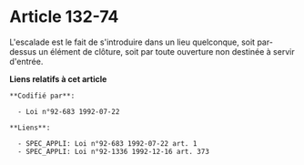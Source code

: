 # Article 132-74

L'escalade est le fait de s'introduire dans un lieu quelconque, soit par-dessus un élément de clôture, soit par toute
ouverture non destinée à servir d'entrée.

**Liens relatifs à cet article**

	**Codifié par**:

	  - Loi n°92-683 1992-07-22

	**Liens**:

	  - SPEC_APPLI: Loi n°92-683 1992-07-22 art. 1
	  - SPEC_APPLI: Loi n°92-1336 1992-12-16 art. 373
